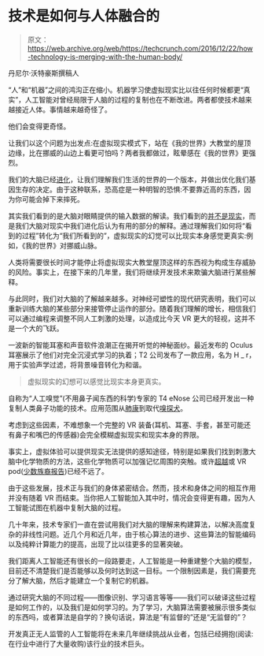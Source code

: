 # 技术是如何与人体融合的

> 原文：<https://web.archive.org/web/https://techcrunch.com/2016/12/22/how-technology-is-merging-with-the-human-body/>

丹尼尔·沃特豪斯撰稿人

“人”和“机器”之间的鸿沟正在缩小。机器学习使虚拟现实比以往任何时候都更“真实”，人工智能对曾经局限于人脑的过程的复制也在不断改进。两者都使技术越来越接近人体。事情越来越奇怪了。

他们会变得更奇怪。

让我们以这个问题为出发点:在虚拟现实模式下，站在《我的世界》大教堂的屋顶边缘，比在挪威的山边上看更可怕吗？两者我都做过，眩晕感在《我的世界》更强烈。

我们的大脑已经[进化](https://web.archive.org/web/20230323231814/https://en.wikipedia.org/wiki/The_Selfish_Gene)，让我们理解我们生活的世界的一个版本，并做出优化我们基因生存的决定。由于这种联系，恐高症是一种明智的恐惧:不要靠近高的东西，因为你可能会掉下来摔死。

其实我们看到的是大脑对眼睛提供的输入数据的解读。我们看到的[并不是现实](https://web.archive.org/web/20230323231814/http://www.theatlantic.com/science/archive/2016/04/the-illusion-of-reality/479559/)，而是我们大脑对现实中我们进化后认为有用的部分的解释。通过理解我们如何将“看到的过程”转化为“我们所看到的”，虚拟现实的幻觉可以比现实本身感觉更真实:例如，《我的世界》对挪威山脉。

人类将需要很长时间才能停止将虚拟现实大教堂屋顶这样的东西视为构成生存威胁的风险。事实上，在接下来的几年里，我们将继续开发技术来欺骗大脑进行某些解释。

与此同时，我们对大脑的了解越来越多。对神经可塑性的现代研究表明，我们可以重新训练大脑的某些部分来接管停止运作的部分。随着我们理解的增长，相信我们可以通过编程来调整不同人工刺激的处理，以造成比今天 VR 更大的轻视，这并不是一个大的飞跃。

一波新的智能耳塞和声音软件浪潮正在揭开听觉的神秘面纱。最近发布的 Oculus 耳塞展示了他们对完全沉浸式学习的执着；T2 公司发布了一款应用，名为 H _ r，用于实验声学过滤，将背景噪音转化为和谐。

> 虚拟现实的幻想可以感觉比现实本身更真实。

自称为“人工嗅觉”(不用鼻子闻东西的科学)专家的 T4 eNose 公司已经开发出一种复制人类鼻子功能的技术。应用范围从[肺康](https://web.archive.org/web/20230323231814/http://www.enose.nl/clinical-results/tuberculosis/)到取代[嗅探犬](https://web.archive.org/web/20230323231814/http://www.nltimes.nl/2016/09/15/robot-drug-detectors-replace-dutch-police-sniffer-dogs/)。

考虑到这些因素，不难想象一个完整的 VR 装备(耳机、耳塞、手套，甚至可能还有鼻子和嘴巴的传感器)会完全模糊虚拟现实和现实本身的界限。

事实上，虚拟体验可以提供现实无法提供的感知途径，特别是如果我们找到刺激大脑中化学物质的方法，这些化学物质可以加强记忆周围的突触。或许[超越](https://web.archive.org/web/20230323231814/https://en.wikipedia.org/wiki/Transcendence_(2014_film))或 VR pod([少数族裔报告](https://web.archive.org/web/20230323231814/https://www.youtube.com/watch?v=NwVBzx0LMNQ))已经不远了。

由于这些发展，技术正与我们的身体紧密结合。然而，技术和身体之间的相互作用并没有随着 VR 而结束。当你把人工智能加入其中时，情况会变得更有趣，因为人工智能试图在机器中复制大脑的过程。

几十年来，技术专家们一直在尝试用我们对大脑的理解来构建算法，以解决高度复杂的非线性问题。近几个月和近几年，由于核心算法的进步、这些算法的智能编码以及纯粹计算能力的提高，出现了比以往更多的显著突破。

我们距离人工智能还有很长的一段路要走，人工智能是一种重建整个大脑的模型，目前还不清楚我们是否能够以及何时达到这一目标。一个限制因素是，我们需要充分了解大脑，然后才能建立一个复制它的机器。

通过研究大脑的不同过程——图像识别、学习语言等等——我们可以破译这些过程是如何工作的，以及我们是如何学习的。为了学习，大脑算法需要被展示很多类似的东西吗，或者算法是自学的？换句话说，算法是“有监督的”还是“无监督的”？

开发真正无人监管的人工智能将在未来几年继续挑战从业者，包括已经拥抱(阅读:在行业中进行了大量收购)该行业的技术巨头。